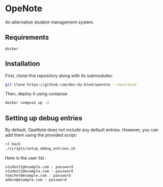 # OpeNote

An alternative student management system.

## Requirements

```
docker
```

## Installation

First, clone this repository along with its submodules:

```bash
git clone https://github.com/dev-du-bled/openote --recursive
```

Then, deploy it using compose

```bash
docker compose up -d
```

## Setting up debug entries

By default, OpeNote does not include any default entries. However, you can add them using the provided script:

```bash
cd back
./scripts/setup_debug_entries.sh
```

Here is the user list :

```
student1@example.com : password
student2@example.com : password
teacher@example.com : password
admin@example.com : password
```
